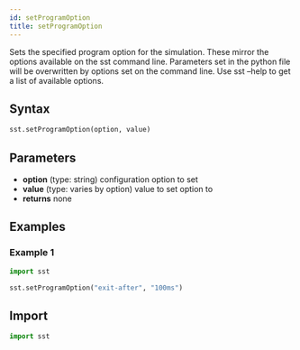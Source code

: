 ```yaml
---
id: setProgramOption
title: setProgramOption
---
```


<!---
SAND2022-6843 O
Source: sst-documentation/manuals/python
--->
Sets the specified program option for the simulation. These mirror the options available on the sst command line. Parameters set in the python file will be overwritten by options set on the command line. Use sst –help to get a list of available options. 

## Syntax
```python
sst.setProgramOption(option, value)
```

## Parameters
* **option** (type: string) configuration option to set 
* **value** (type: varies by option) value to set option to 
* **returns** none

## Examples

### Example 1
```python
import sst

sst.setProgramOption("exit-after", "100ms")
```

## Import
```python
import sst
```